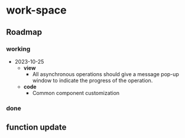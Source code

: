 # work-space

## Roadmap

### working

- 2023-10-25
  - **view**
    - All asynchronous operations should give a message pop-up window to indicate the progress of the operation.
  - **code**
    - Common component customization

### done

## function update
